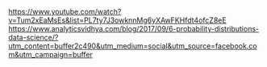 https://www.youtube.com/watch?v=Tum2xEaMsEs&list=PL7ty7J3owknnMg6yXAwFKHfdt4ofcZ8eE
https://www.analyticsvidhya.com/blog/2017/09/6-probability-distributions-data-science/?utm_content=buffer2c490&utm_medium=social&utm_source=facebook.com&utm_campaign=buffer
